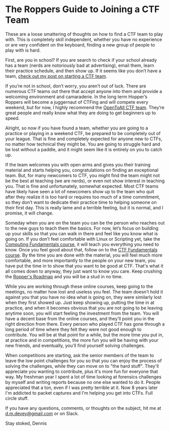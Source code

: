 # The Roppers Guide to Joining a CTF Team

These are a loose smattering of thoughts on how to find a CTF team to play with. This is completely skill independent, whether you have no experience or are very confident on the keyboard, finding a new group of people to play with is hard. 

First, are you in school? If you are search to check if your school already has a team (nerds are notoriously bad at advertising), email them, learn their practice schedule, and then show up. If it seems like you don’t have a team, [check out my post on starting a CTF team](/startCTFteam.md). 

If you’re not in school, don’t worry, you aren’t out of luck. There are numerous CTF teams out there that accept anyone into them and provide a welcoming environment and camaraderie. In the long term Hopper’s Roppers will become a juggernaut of CTFing and will compete every weekend, but for now, I highly recommend the [OpenToAll CTF team](https://opentoallctf.github.io/). They’re great people and really know what they are doing to get beginners up to speed.

Alright, so now if you have found a team, whether you are going to a practice or playing in a weekend CTF, be prepared to be completely out of your league. That is fine and completely expected for anyone new to CTFs, no matter how technical they might be. You are going to struggle hard and be lost without a paddle, and it might seem like it is entirely on you to catch up. 

If the team welcomes you with open arms and gives you their training material and starts helping you, congratulations on finding an exceptional team. But, for many newcomers to CTF, you might find the team might not be the best at teaching (we are nerds), or even not show interest in teaching you. That is fine and unfortunately, somewhat expected. Most CTF teams have likely have seen a lot of newcomers show up to the team who quit after they realize it is too hard or requires too much of a time commitment, so they don’t want to dedicate their practice time to helping someone on their first day. This is really lame and a terrible feeling, but it is normal, and I promise, it will change.

Someday when you are on the team you can be the person who reaches out to the new guys to teach them the basics. For now, let’s focus on building up your skills so that you can walk in there and feel like you know what is going on. If you don’t feel comfortable with Linux or Scripting yet, take the [Computing Fundamentals course](https://www.hoppersroppers.org/course.html), it will teach you everything you need to know. Once you feel good about that, follow on to the [CTF Fundamentals course](https://www.hoppersroppers.org/courseCTF.html). By the time you are done with the material, you will feel much more comfortable, and more importantly to the people on your new team, you have put the time in to show that you want to be good at CTF. That's what it all comes down to anyway, they just want to know you care. Keep crushing the [Ropper's Roadmap](https://www.hoppersroppers.org/roadmap) and you will be a stud in no time. 

While you are working through these online courses, keep going to the meetings, no matter how lost and useless you feel. The team doesn’t hold it against you that you have no idea what is going on, they were similarly lost when they first showed up. Just keep showing up, putting the time in at practice, and when it becomes obvious that you are not going to be leaving anytime soon, you will start feeling the investment from the team. You will have a decent base from the online courses, and they’ll point you in the right direction from there. Every person who played CTF has gone through a long period of time where they felt they were not good enough to contribute. You will be at that point for a while, but the more time you put in, at practice and in competitions, the more fun you will be having with your new friends, and eventually, you’ll find yourself solving challenges. 

When competitions are starting, ask the senior members of the team to leave the low point challenges for you so that you can enjoy the process of solving the challenges, while they can move on to "the hard stuff". They'll appreciate you wanting to contribute, plus it's more fun for everyone that way. My freshman year I spent a lot of time looking at forensics challenges by myself and writing reports because no one else wanted to do it. People appreciated that a ton, even if I was pretty terrible at it. Now 8 years later I'm addicted to packet captures and I'm helping you get into CTFs. Full circle stuff. 

If you have any questions, comments, or thoughts on the subject, hit me at d.m.devey@gmail.com or on Slack.

Stay stoked,
Dennis 

